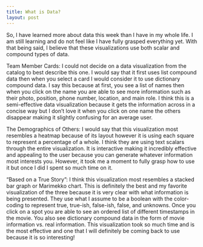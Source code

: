 ```yaml
---
title: What is Data?
layout: post
---
```

So, I have learned more about data this week than I have in my whole life. I am still learning and do not feel like I have fully grasped everything yet. With that being said, I believe that these visualizations use both scalar and compound types of data.


Team Member Cards:
I could not decide on a data visualization from the catalog to best describe this one. I would say that it first uses list compound data then when you select a card I would consider it to use dictionary compound data. I say this because at first, you see a list of names then when you click on the name you are able to see more information such as their photo, position, phone number, location, and main role. I think this is a semi-effective data visualization because it gets the information across in a concise way but I don’t love it when you click on one name the others disappear making it slightly confusing for an average user.  
 
The Demographics of Others:
I would say that this visualization most resembles a heatmap because of its layout however it is using each square to represent a percentage of a whole. I think they are using text scalars through the entire visualization. It is interactive making it incredibly effective and appealing to the user because you can generate whatever information most interests you. However, it took me a moment to fully grasp how to use it but once I did I spent so much time on it. 
 
“Based on a True Story”:
I think this visualization most resembles a stacked bar graph or Marimekko chart. This is definitely the best and my favorite visualization of the three because it is very clear with what information is being presented. They use what I assume to be a boolean with the color-coding to represent true, true-ish, false-ish, false, and unknowns. Once you click on a spot you are able to see an ordered list of different timestamps in the movie. You also see dictionary compound data in the form of movie information vs. real information. This visualization took so much time and is the most effective and one that I will definitely be coming back to use because it is so interesting!
